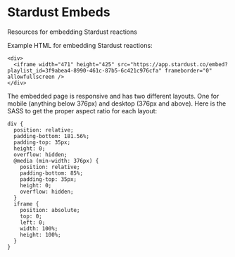 # Stardust Embeds
Resources for embedding Stardust reactions

Example HTML for embedding Stardust reactions:

```
<div>
  <iframe width="471" height="425" src="https://app.stardust.co/embed?playlist_id=3f9abea4-8990-461c-87b5-6c421c976cfa" frameborder="0" allowfullscreen />
</div>
```

The embedded page is responsive and has two different layouts. One for mobile (anything below 376px) and desktop (376px and above). Here is the SASS to get the proper aspect ratio for each layout:

```
div {
  position: relative;
  padding-bottom: 181.56%;
  padding-top: 35px;
  height: 0;
  overflow: hidden;
  @media (min-width: 376px) {
    position: relative;
    padding-bottom: 85%;
    padding-top: 35px;
    height: 0;
    overflow: hidden;
  }
  iframe {
    position: absolute;
    top: 0;
    left: 0;
    width: 100%;
    height: 100%;
  }
}
```
